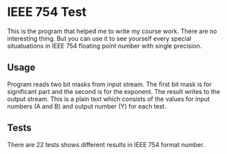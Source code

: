 # IEEE 754 Test
This is the program that helped me to write my course work.
There are no interesting thing. But you can use it to see yourself
every special situatuations in IEEE 754 floating point number with single precision.
## Usage
Program reads two bit masks from input stream. The first bit mask is for significant part and the second is for the exponent.
The result writes to the output stream. This is a plain text
which consists of the values for input numbers (A and B) and output number (Y) for each test.
## Tests
There are 22 tests shows different results in IEEE 754 format number.